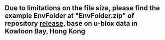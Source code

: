 ## Due to limitations on the file size, please find the example EnvFolder at "EnvFolder.zip" of repository [release](https://github.com/ZhengdaoLI0602/GNSS_INS_Integrations_Comparisons/releases/tag/EnvFolder), base on u-blox data in Kowloon Bay, Hong Kong 
